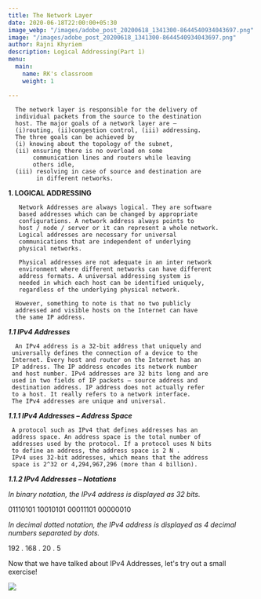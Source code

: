```yaml
---
title: The Network Layer
date: 2020-06-18T22:00:00+05:30
image_webp: "/images/adobe_post_20200618_1341300-8644540934043697.png"
image: "/images/adobe_post_20200618_1341300-8644540934043697.png"
author: Rajni Khyriem
description: Logical Addressing(Part 1)
menu:
  main:
    name: RK's classroom
    weight: 1

---
```

      The network layer is responsible for the delivery of 
      individual packets from the source to the destination 
      host. The major goals of a network layer are – 
      (i)routing, (ii)congestion control, (iii) addressing. 
      The three goals can be achieved by 
      (i) knowing about the topology of the subnet, 
      (ii) ensuring there is no overload on some 
           communication lines and routers while leaving 
           others idle, 
      (iii) resolving in case of source and destination are 
            in different networks.

**1. LOGICAL ADDRESSING**

       Network Addresses are always logical. They are software
       based addresses which can be changed by appropriate 
       configurations. A network address always points to 
       host / node / server or it can represent a whole network.
       Logical addresses are necessary for universal 
       communications that are independent of underlying 
       physical networks.
    
       Physical addresses are not adequate in an inter network
       environment where different networks can have different
       address formats. A universal addressing system is 
       needed in which each host can be identified uniquely, 
       regardless of the underlying physical network.
    
      However, something to note is that no two publicly 
      addressed and visible hosts on the Internet can have 
      the same IP address.

**_1.1 IPv4 Addresses_**

      An IPv4 address is a 32-bit address that uniquely and
     universally defines the connection of a device to the 
     Internet. Every host and router on the Internet has an 
     IP address. The IP address encodes its network number 
     and host number. IPv4 addresses are 32 bits long and are
     used in two fields of IP packets – source address and 
     destination address. IP address does not actually refer 
     to a host. It really refers to a network interface. 
     The IPv4 addresses are unique and universal.

**_1.1.1 IPv4 Addresses – Address Space_**

     A protocol such as IPv4 that defines addresses has an 
     address space. An address space is the total number of 
     addresses used by the protocol. If a protocol uses N bits
     to define an address, the address space is 2 N . 
     IPv4 uses 32-bit addresses, which means that the address
     space is 2^32 or 4,294,967,296 (more than 4 billion).

**_1.1.2 IPv4 Addresses – Notations_**

_In binary notation, the IPv4 address is displayed as 32 bits._

01110101 10010101 00011101 00000010

_In decimal dotted notation, the IPv4 address is displayed as 4 decimal numbers separated by dots._

192 . 168 . 20 . 5

Now that we have talked about IPv4 Addresses, let's try out a small exercise!

![](/images/untitled.png)